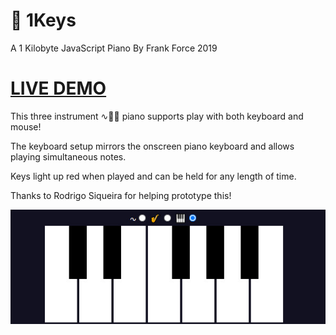 # 🎹 1Keys
A 1 Kilobyte JavaScript Piano
By Frank Force 2019

# [LIVE DEMO](https://killedbyapixel.github.io/1Keys/)

This three instrument ∿🎷🎹 piano supports play with both keyboard and mouse!

The keyboard setup mirrors the onscreen piano keyboard and allows playing simultaneous notes.

Keys light up red when played and can be held for any length of time.

Thanks to Rodrigo Siqueira for helping prototype this!

![Screenshot](/screenshot.jpg)
